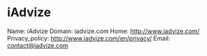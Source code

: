 
# iAdvize

Name: iAdvize
Domain: iadvize.com
Home: http://www.iadvize.com/
Privacy_policy: http://www.iadvize.com/en/privacy/
Email: contact@iadvize.com
